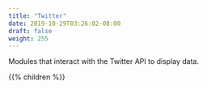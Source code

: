 ```yaml
---
title: "Twitter"
date: 2019-10-29T03:26:02-08:00
draft: false
weight: 255
---
```


Modules that interact with the Twitter API to display data.

{{% children %}}
